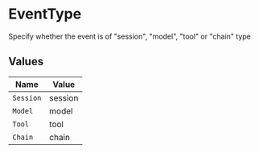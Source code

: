 # EventType

Specify whether the event is of "session", "model", "tool" or "chain" type


## Values

| Name      | Value     |
| --------- | --------- |
| `Session` | session   |
| `Model`   | model     |
| `Tool`    | tool      |
| `Chain`   | chain     |